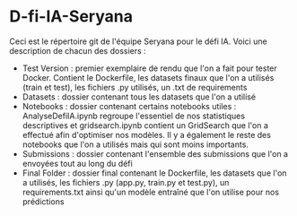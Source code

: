# D-fi-IA-Seryana
Ceci est le répertoire git de l'équipe Seryana pour le défi IA. Voici une description de chacun des dossiers :
- Test Version : premier exemplaire de rendu que l'on a fait pour tester Docker. Contient le Dockerfile, les datasets finaux que l'on a utilisés (train et test), les fichiers .py utilisés, un .txt de requirements
- Datasets : dossier contenant tous les datasets que l'on a utilisé
- Notebooks : dossier contenant certains notebooks utiles : AnalyseDefiIA.ipynb regroupe l'essentiel de nos statistiques descriptives et gridsearch.ipynb contient un GridSearch que l'on a effectué afin d'optimiser nos modèles. Il y a également le reste des notebooks que l'on a utilisés mais qui sont moins importants.
- Submissions : dossier contenant l'ensemble des submissions que l'on a envoyées tout au long du défi
- Final Folder : dossier final contenant le Dockerfile, les datasets que l'on a utilisés, les fichiers .py (app.py, train.py et test.py), un requirements.txt ainsi qu'un modèle entraîné que l'on utilise pour nos prédictions
